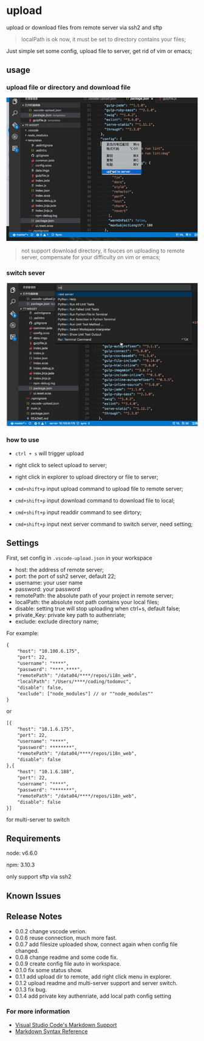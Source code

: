 # upload

upload or download files from remote server via ssh2 and sftp

> localPath is ok now, it must be set to directory contains your files;

Just simple set some config, upload file to server, get rid of vim or emacs;

## usage

### upload file or directory and download file

![usage](./upload.gif)

> not support download directory, it fouces on uploading to remote server, 
compensate for your difficulty on vim or emacs;

### switch sever

![switch](./switch.gif)

### how to use

* `ctrl + s` will trigger upload

* right click to select upload to server;

* right click in explorer to upload directory or file to server;

* `cmd+shift+p` input upload command to upload file to remote server;

* `cmd+shift+p` input download command to download file to local;

* `cmd+shift+p` input readdir command to see dirtory;

* `cmd+shift+p` input next server command to switch server, need setting;

## Settings

First, set config in `.vscode-upload.json` in your workspace

* host: the address of remote server;
* port: the port of ssh2 server, default 22;
* username: your user name
* password: your password
* remotePath: the absolute path of your project in remote server;
* localPath: the absolute root path contains your local files;
* disable: setting true will stop uploading when ctrl+s, default false;
* private_Key: private key path to authenriate;
* exclude: exclude directory name;

For example:

```
{
    "host": "10.100.6.175",
    "port": 22,
    "username": "****",
    "password": "****.****",
    "remotePath": "/data04/****/repos/i18n_web",
    "localPath": "/Users/****/coding/todomvc",
    "disable": false,
    "exclude": ["node_modules"] // or ""node_modules""
}
```
or
```
[{
    "host": "10.1.6.175",
    "port": 22,
    "username": "****",
    "password": ********",
    "remotePath": "/data04/****/repos/i18n_web",
    "disable": false
},{
    "host": "10.1.6.188",
    "port": 22,
    "username": "****",
    "password": "*******",
    "remotePath": "/data04/****/repos/i18n_web",
    "disable": false
}]
```
for multi-server to switch

## Requirements

node: v6.6.0

npm: 3.10.3

only support sftp via ssh2

## Known Issues

## Release Notes

* 0.0.2 change vscode verion.
* 0.0.6 reuse connection, much more fast.
* 0.0.7 add filesize uploaded show, connect again when config file changed.
* 0.0.8 change readme and some code fix.
* 0.0.9 create config file auto in workspace.
* 0.1.0 fix some status show.
* 0.1.1 add upload dir to remote, add right click menu in explorer.
* 0.1.2 upload readme and multi-server support and server switch.
* 0.1.3 fix bug.
* 0.1.4 add private key authenriate,  add local path config setting

### For more information

* [Visual Studio Code's Markdown Support](http://code.visualstudio.com/docs/languages/markdown)
* [Markdown Syntax Reference](https://help.github.com/articles/markdown-basics/)

